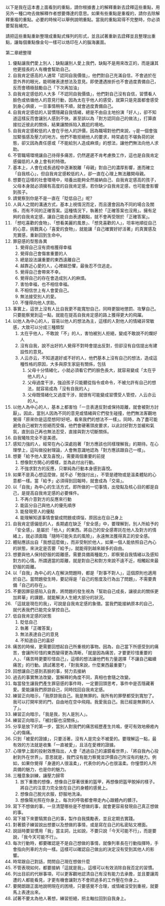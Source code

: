 以下是我在這本書上面看到的重點，請你根據書上的解釋重新去詮釋這些重點，用另外一種口吻去做解釋作者想要傳達的意思。如果有些重點是重複的，請你去除解釋重複的重點。必要的時候可以舉例說明重點。當我的重點寫得不完整時，你必須要幫我補完。

請把這些重點重新整理成重點式條列的形式，並且試著重新去詮釋並且整理出重點，讓每個重點像金句一樣可以烙印在人的腦海裏面。

第二章總整理


1. 優點讓我們愛上別人；缺點讓別人愛上我們，缺點不是用來改正的，而是讓其他更擅長的人有機會幫助自己。
2. 自我肯定感高的人通常「認同自我價值」，他們對自己充滿自信，不會過於在意外界的眼光，能明確表達想法及意見。即使遭遇挫折也不會過度責備自己，反而會積極鼓勵自己「下次再加油」
3. 自我肯定感低的人大多「不認同自我價值」，他們對自己沒有自信，習慣看人臉色或依循他人的意見行動，因為太在乎他人的感受，就算只是見面都會感受到身心俱疲，一旦事情稍有不順，就會過度責備自己。
4. 自我肯定感低的人習慣隱藏自我情緒，總是不由自主地扮演「好人」，卻不知道這樣反而會讓別人感到不快，甚至誤以為「對方認同自己的做法」，打算直接拉近彼此的關係，結果讓關係陷入尷尬的境地。
5. 自我肯定感較低的人會在乎他人的評價，因為職場對他們來說，┬是一個會強加緊張感及壓力的地方。他們不敢拒絕他人的要求，時常處在不堪負荷的狀態，卻又因為責任感或「不能給別人造成麻煩」的想法，讓他們無法向他人求助。
6. 不管職場環境讓自己待得多痛苦，仍然遲遲不肯考慮換工作，這也是自我肯定感偏低的人身上會有的特徵。
7. 基本上，人會在成長過程中逐漸脫離「母親」對自己的濃厚影響，進而確立「自我核心」，但自我肯定感較低的人，卻一直在心理上無法離開母親。
8. 想要在這樣的社會環境中，培養出能夠全然接納自己、自我肯定感高的孩子，父母本身就必須擁有高度的自我肯定感，若你缺少自我肯定感，也可能會影響到孩子。
9. 請覺察到你是不是一直在「貶低自己」呢?
10. 人與人之間的溝通方式，基本上視情況而定，而且還會因為不同的場合及關係，而有不同的正確答案。這種情況下，執著於「正確答案也沒用」。擁有足夠的自我肯定感，讓自己能自由表達觀點，就不會再受限於「正確答案」。
11. 「想吃喜歡的食物」、「想看美麗的風景」、「想見喜歡的人」，坦率地順從自己的心意，挑戰真心「喜愛的食物」，就能讓「自己確實好好活著」的真實感及充實感，重新回到生命中。
12. 罪惡感的型態各異
	1. 覺得自己沒有資格獲得幸福
	2. 覺得自己會傷害重要的人
	3. 總是設法讓重要的東西遠離自己
	4. 越靠近心愛的人，心裡越恐懼，最後忍不住逃走。
	5. 覺得自己會帶來不幸。
	6. 覺得自己的存在會造成別人的麻煩。
	7. 害怕幸福，也不相信幸福。
	8. 不相信世上有人會愛自己。
	9. 無法接受別人的愛。
	10. 不懂得向他人求助。
13. 事實上，這世上沒有人比自我更不能寬恕自己，同時更狠地懲罰、攻擊自己。只要能察覺到這一點，就能在提高自我肯定感的路上獲得更大的飛躍。
14. 以他人為中心的人，容易以他人的想法為主，這樣的人對他人的情緒非常敏感，大致可以分成三種類型
	1. 太在乎他人，不敢說「不」的人，害怕被別人拒絕，變成不敢說不的爛好人
	2. 沒有自我，說不出好的人覺得不對時會提出反對，但卻沒有自信提出有建設性的意見。
	3. 人云亦云，不知道選好或不好的人，他們基本上沒有自己的想法，造成這種性格的原因，大多與原生家庭有關係，包括
		1. 父母十分情緒化，小就必須看它們的臉色長大，就容易變成「太在乎他人的人」
		2. 父母過度干涉，強迫孩子只能聽從指令或命令，不被允許有自己的想法，就容易成為「沒有自我的人」
		3. 父母既情緒化又過度干涉，就很有可能變成習慣受人管控，人云亦云的人。
15. 以他人為中心的人，基本上都害怕「一旦表達反對或保持距離，就會被對方討厭」。因此，當別人因為不同的意見或情緒與它們發生碰撞，他們無法客觀地覺得「原來你是這麼想阿!好吧，看來我們的想法不一樣」。同時，為了盡可能避免自己被對方拒絕而受傷，他們會硬著頭皮要求，以此討好對方並緩和氣氛，直到自己再也無法忍受，直接與對方切斷關係。
16. 自我犧牲完全不是美德。
17. 感知力強的人，經常在內心深處抱著「對方應該也同樣理解我」的期待。在心理學上，這叫做投射理論，人會無意識地認為「對方應該跟自己一樣」。
18. 想要「給予他人愛及喜悅」，需要兩個重要的前提
	1. 想像對方開心的模樣，並為此付出行動。
	2. 不強求對方的反應，只單純為行動本身感到喜悅。
19. 如果不是真心想這麼做，就不必「勉強付出」，不管是禮物或是溫柔體貼的心意都一樣。當「給予」必須得到回報時，就會成為「交易」。
20. 以「自我」為中心的生活方式，即所做的一切事情，出發點及核心目的都是自己，是提高自我肯定感的必要條件。
	1. 不再介意對方的反應來行動
	2. 能區分自己與他人的優先順序
	3. 能發現旁人的優點
	4. 能理解知道事情會變成問題或煩惱，原因出在自己身上
21. 自我肯定感偏低的人，長期處在缺乏「安全感」中，要理解到，別人所給予的「安全感」，是屬於「他人」的東西。將自己的安全感寄託在他人及對方的情緒上，就必須面臨「隨時可能失去的風險」，永遠無法獲得真正的安全感。
22. 體貼應該出自「我想這麼做」，而非受制於他人，如果一個人能依照自己內心的狀態，來決定是否要「給予」，就能得到越來越多的自由。
23. 想要與他人保持舒服的距離感，需要具備兩種能力，即察覺自我情緒以及感知對方的心情。所謂適當的距離，就是對自己和對方來說不遠不近，相觸起來最舒服的距離。
24. 以「自我」為中心的人在解決問題時，都是「對事不對人」，這個原則也適用於自己。當問題發生時，要記得是「自己的態度及行為出了問題」，不需要責備「自己的存在」。
25. 不要因罪惡感陷入自責，將問題的發生視為「幫助自己成長，讓彼此的關係更加昇華」的課題，就能解決人生絕大部分的狀況。
26. 「這就是現在的我」，可說是自我肯定感的象徵。當我們能接納原本的自己，就代表我們已能完全掌控自己。
27. 低自我肯定感的狀態
	1. 貶低自己
	2. 執著「正確答案」
	3. 無法表達自己的意見
	4. 不知道自己的喜好
28. 痛苦的時候，更需要回想起自己所重視的事物。因為，自己當下所感受到的痛苦，會讓所珍惜的東西變得更為清晰，「就是因為痛苦，才要更珍惜重要的人」、「痛苦時更要珍惜自己」，這樣的想法讓他們有力量選擇「不讓自己繼續痛苦」的行動。請試著思考，「對我來說，什麼東西最重要?」
29. 回想讓自己感到丟臉的事，努力去接納
30. 過去的事實無法改變，當解釋的角度不同，真相也會隨之改變。
31. 每當發生讓我們產生罪惡感的事件時，一定要回頭思考，事件中是否隱藏著愛。愛能讓我們原諒自己，同時找回自我肯定感。
32. 練習正向暗示，「我原諒我自己。我是無罪的。我所有的罪孽都受到寬恕了。我可以打開牢房的門，自由地在空中飛翔。我愛我自己。我已經是無罪的人了」。
33. 練習正向暗示，「我是我，別人是別人」。
34. 練習正向暗示，「被討厭也沒關係」。
35. 分享是放下的第一步，當別人對我們的痛苦經歷產生共鳴，便可有效地療癒內心的傷痛。
36. 只到「被愛的證據」，只要活著，沒有人是完全不被愛的。要理解這一點，最有效的方法就是收集「一直被愛」，且活在愛裡的證據。
37. 心理學上面的投射效應指出，人會「透過自己的濾鏡看世界」、「將自我內心投射到外在世界」。意思就是，我們沒有能力察覺並評價自己所沒有的魅力。例如，如果你覺得「身邊的人很溫柔」，代表你的內心也很溫柔。你憧憬的人所具備的魅力，也是你的魅力。
38. 三種意象訓練，讓壓力歸零
	1. 放下重擔的想像，想像自己穿著很重的盔甲，再想像把盔甲脫掉的樣子。將自己的注意力完全放在自己的身體的感覺上。
	2. 想像自己脫光衣服，舒服地洗澡。
	3. 想像陽光照在你身上，每次的呼吸都會帶走內心跟體內的髒汙。
39. 寫下不想做的事，一旦清楚哪些是不想做的事，就會更容易發現自己真正想做的事。
40. 寫下接下來要犒賞自己的事，製作自我獎勵表，並且定期去實踐。
41. 對著鏡子練習說出想要以及想做的事情，或是寫在自己的私密貼文裡面。
42. 說話時要習慣用「我」當主詞，比如說，不要只說「今天可能不行」，而是要說，「我今天可能不行」。
43. 每次行動時，都要確認是不是自己想做的事情，就像列車長在行動指揮時，手會指向列車的方向一樣。這樣可以確認自己做出的決定沒有受到其他人的影響。
44. 時常跟自己對話，問問自己現在想做什麼
45. 不管表現如何，都要接納「這就是我」。這樣可以有效消除自我否定的習慣。
46. 列出目前的代辦事項，可以更客觀地認清自己有沒有能力去承擔，並且要讓周遭的人都能看見，才更有機會讓對方不會把過多的工作壓在你身上。
47. 要開朗跟正面地說明現在的困境，只要感覺不合理，或情緒沒受到重視，就要馬上表達出來。
48. 試著不要太為他人著想，練習拒絕，把主軸拉回到自我身上。